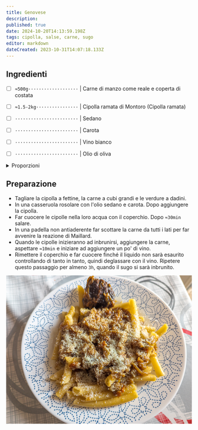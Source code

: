 ```yaml
---
title: Genovese
description: 
published: true
date: 2024-10-20T14:13:59.198Z
tags: cipolla, salse, carne, sugo
editor: markdown
dateCreated: 2023-10-31T14:07:18.133Z
---
```


## Ingredienti

* [ ] `≈500g···················` | Carne di manzo come reale e coperta di costata
* [ ] `≈1.5-2kg················` | Cipolla ramata di Montoro (Cipolla ramata)
* [ ] `························` | Sedano
* [ ] `························` | Carota
* [ ] `························` | Vino bianco
* [ ] `························` | Olio di oliva


<details><summary>Proporzioni</summary>

**Cipolla** (`g`) = `n`

* [ ] `n÷4·····················` | Carne di manzo

</details>

## Preparazione

* Tagliare la cipolla a fettine, la carne a cubi grandi e le verdure a dadini.
* In una casseruola rosolare con l'olio sedano e carota. Dopo aggiungere la cipolla.
* Far cuocere le cipolle nella loro acqua con il coperchio. Dopo `≈30min` salare.
* In una padella non antiaderente far scottare la carne da tutti i lati per far avvenire la reazione di Maillard.
* Quando le cipolle inizieranno ad inbrunirsi, aggiungere la carne, aspettare `≈10min` e iniziare ad aggiungere un po' di vino.
* Rimettere il coperchio e far cuocere finché il liquido non sarà esaurito controllando di tanto in tanto, quindi deglassare con il vino. Ripetere questo passaggio per almeno `3h`, quando il sugo si sarà inbrunito.

![genovese.jpg](/ricette/genovese.jpg)